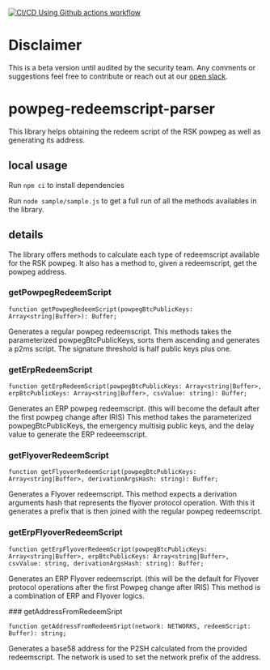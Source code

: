 [![CI/CD Using Github actions workflow](https://github.com/rsksmart/powpeg-redeemscript-parser/actions/workflows/workflow.yml/badge.svg)](https://github.com/rsksmart/powpeg-redeemscript-parser/actions/workflows/workflow.yml)

# Disclaimer

This is a beta version until audited by the security team. Any comments or suggestions feel free to contribute or reach out at our [open slack](https://developers.rsk.co/slack).

# powpeg-redeemscript-parser

This library helps obtaining the redeem script of the RSK powpeg as well as generating its address.

## local usage

Run `npm ci` to install dependencies

Run `node sample/sample.js` to get a full run of all the methods availables in the library.

## details

The library offers methods to calculate each type of redeemscript available for the RSK powpeg. It also has a method to, given a redeemscript, get the powpeg address.

### getPowpegRedeemScript

```
function getPowpegRedeemScript(powpegBtcPublicKeys: Array<string|Buffer>): Buffer;
```

Generates a regular powpeg redeemscript.
This methods takes the parameterized powpegBtcPublicKeys, sorts them ascending and generates a p2ms script. The signature threshold is half public keys plus one.

### getErpRedeemScript

```
function getErpRedeemScript(powpegBtcPublicKeys: Array<string|Buffer>, erpBtcPublicKeys: Array<string|Buffer>, csvValue: string): Buffer;
```

Generates an ERP powpeg redeemscript. (this will become the default after the first powpeg change after IRIS)
This method takes the parameterized powpegBtcPublicKeys, the emergency multisig public keys, and the delay value to generate the ERP redeeemscript.

### getFlyoverRedeemScript

```
function getFlyoverRedeemScript(powpegBtcPublicKeys: Array<string|Buffer>, derivationArgsHash: string): Buffer;
```

Generates a Flyover redeemscript.
This method expects a derivation arguments hash that represents the flyover protocol operation. With this it generates a prefix that is then joined with the regular powpeg redeemscript.

### getErpFlyoverRedeemScript

```
function getErpFlyoverRedeemScript(powpegBtcPublicKeys: Array<string|Buffer>, erpBtcPublicKeys: Array<string|Buffer>, csvValue: string, derivationArgsHash: string): Buffer;
```

Generates an ERP Flyover redeemscript. (this will be the default for Flyover protocol operations after the first Powpeg change after IRIS)
This method is a combination of ERP and Flyover logics.

### getAddressFromRedeemSript

```
function getAddressFromRedeemSript(network: NETWORKS, redeemScript: Buffer): string;
```

Generates a base58 address for the P2SH calculated from the provided redeemscript. The network is used to set the network prefix of the address.

